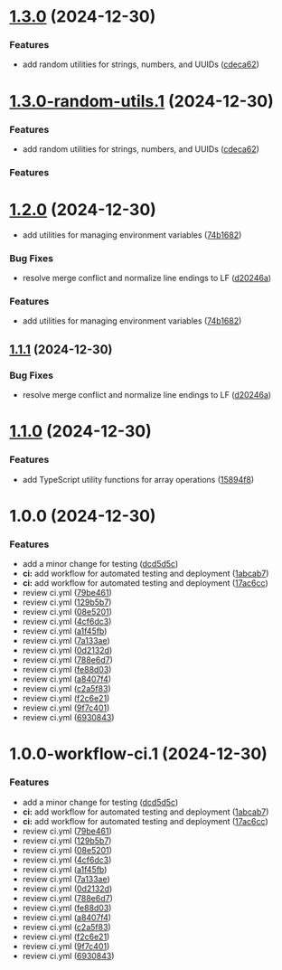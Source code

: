 # [1.3.0](https://github.com/organization-ai-projects/shared-base/compare/v1.2.0...v1.3.0) (2024-12-30)


### Features

* add random utilities for strings, numbers, and UUIDs ([cdeca62](https://github.com/organization-ai-projects/shared-base/commit/cdeca6283c7e4361906521b15d91269bc8aded07))

# [1.3.0-random-utils.1](https://github.com/organization-ai-projects/shared-base/compare/v1.2.0...v1.3.0-random-utils.1) (2024-12-30)


### Features

* add random utilities for strings, numbers, and UUIDs ([cdeca62](https://github.com/organization-ai-projects/shared-base/commit/cdeca6283c7e4361906521b15d91269bc8aded07))

### Features

# [1.2.0](https://github.com/organization-ai-projects/shared-base/compare/v1.1.1...v1.2.0) (2024-12-30)

* add utilities for managing environment variables ([74b1682](https://github.com/organization-ai-projects/shared-base/commit/74b1682806bd85f64b93292be0af4c72b0d23e8d))


### Bug Fixes

* resolve merge conflict and normalize line endings to LF ([d20246a](https://github.com/organization-ai-projects/shared-base/commit/d20246a7334ff9abb858d53096617d089d890100))


### Features

* add utilities for managing environment variables ([74b1682](https://github.com/organization-ai-projects/shared-base/commit/74b1682806bd85f64b93292be0af4c72b0d23e8d))

## [1.1.1](https://github.com/organization-ai-projects/shared-base/compare/v1.1.0...v1.1.1) (2024-12-30)


### Bug Fixes

* resolve merge conflict and normalize line endings to LF ([d20246a](https://github.com/organization-ai-projects/shared-base/commit/d20246a7334ff9abb858d53096617d089d890100))

# [1.1.0](https://github.com/organization-ai-projects/shared-base/compare/v1.0.0...v1.1.0) (2024-12-30)


### Features

* add TypeScript utility functions for array operations ([15894f8](https://github.com/organization-ai-projects/shared-base/commit/15894f84366aabb5cb95900f1577e164986aac9b))

# 1.0.0 (2024-12-30)


### Features

* add a minor change for testing ([dcd5d5c](https://github.com/organization-ai-projects/shared-base/commit/dcd5d5c754494607324d55311fd86c54731a817f))
* **ci:** add workflow for automated testing and deployment ([1abcab7](https://github.com/organization-ai-projects/shared-base/commit/1abcab74adec6529947bd7f5abeaa8cafa22ea19))
* **ci:** add workflow for automated testing and deployment ([17ac6cc](https://github.com/organization-ai-projects/shared-base/commit/17ac6cc330119a80dcf21d87af7606e903ce98e5))
* review ci.yml ([79be461](https://github.com/organization-ai-projects/shared-base/commit/79be4619654fab8c46ced8904bbfc316a1d93f6d))
* review ci.yml ([129b5b7](https://github.com/organization-ai-projects/shared-base/commit/129b5b70bdc567c5fc29c88b42a3cd1d30324f8d))
* review ci.yml ([08e5201](https://github.com/organization-ai-projects/shared-base/commit/08e5201fef5d98d9ad8389363476db8212d08133))
* review ci.yml ([4cf6dc3](https://github.com/organization-ai-projects/shared-base/commit/4cf6dc3e9f9b60e9a2061a05b90f168d4a9850f8))
* review ci.yml ([a1f45fb](https://github.com/organization-ai-projects/shared-base/commit/a1f45fb10244991519f2ef948ca3ddf1d97414b4))
* review ci.yml ([7a133ae](https://github.com/organization-ai-projects/shared-base/commit/7a133aeff3b3af545fa1a0a6d95b0fb295f230c0))
* review ci.yml ([0d2132d](https://github.com/organization-ai-projects/shared-base/commit/0d2132d2c88bf6b0419dcb045d012a8b66f24b00))
* review ci.yml ([788e6d7](https://github.com/organization-ai-projects/shared-base/commit/788e6d78c3eb2e603d0af3c8de89622fbd386b40))
* review ci.yml ([fe88d03](https://github.com/organization-ai-projects/shared-base/commit/fe88d03aa59508c20e1434dd241fcb3c825d2219))
* review ci.yml ([a8407f4](https://github.com/organization-ai-projects/shared-base/commit/a8407f4ed46f9e9b1d2514a3e56bec6ab50b7d91))
* review ci.yml ([c2a5f83](https://github.com/organization-ai-projects/shared-base/commit/c2a5f8345f62f81d4c6625652bca957c9fae5734))
* review ci.yml ([f2c6e21](https://github.com/organization-ai-projects/shared-base/commit/f2c6e216aeb1615bf329c0dda20794e297e80e43))
* review ci.yml ([9f7c401](https://github.com/organization-ai-projects/shared-base/commit/9f7c401a6745cc13831ff15cc73c732f27682dab))
* review ci.yml ([6930843](https://github.com/organization-ai-projects/shared-base/commit/6930843424e9c5059ba98fbe2aa2783b41f5be3f))

# 1.0.0-workflow-ci.1 (2024-12-30)


### Features

* add a minor change for testing ([dcd5d5c](https://github.com/organization-ai-projects/shared-base/commit/dcd5d5c754494607324d55311fd86c54731a817f))
* **ci:** add workflow for automated testing and deployment ([1abcab7](https://github.com/organization-ai-projects/shared-base/commit/1abcab74adec6529947bd7f5abeaa8cafa22ea19))
* **ci:** add workflow for automated testing and deployment ([17ac6cc](https://github.com/organization-ai-projects/shared-base/commit/17ac6cc330119a80dcf21d87af7606e903ce98e5))
* review ci.yml ([79be461](https://github.com/organization-ai-projects/shared-base/commit/79be4619654fab8c46ced8904bbfc316a1d93f6d))
* review ci.yml ([129b5b7](https://github.com/organization-ai-projects/shared-base/commit/129b5b70bdc567c5fc29c88b42a3cd1d30324f8d))
* review ci.yml ([08e5201](https://github.com/organization-ai-projects/shared-base/commit/08e5201fef5d98d9ad8389363476db8212d08133))
* review ci.yml ([4cf6dc3](https://github.com/organization-ai-projects/shared-base/commit/4cf6dc3e9f9b60e9a2061a05b90f168d4a9850f8))
* review ci.yml ([a1f45fb](https://github.com/organization-ai-projects/shared-base/commit/a1f45fb10244991519f2ef948ca3ddf1d97414b4))
* review ci.yml ([7a133ae](https://github.com/organization-ai-projects/shared-base/commit/7a133aeff3b3af545fa1a0a6d95b0fb295f230c0))
* review ci.yml ([0d2132d](https://github.com/organization-ai-projects/shared-base/commit/0d2132d2c88bf6b0419dcb045d012a8b66f24b00))
* review ci.yml ([788e6d7](https://github.com/organization-ai-projects/shared-base/commit/788e6d78c3eb2e603d0af3c8de89622fbd386b40))
* review ci.yml ([fe88d03](https://github.com/organization-ai-projects/shared-base/commit/fe88d03aa59508c20e1434dd241fcb3c825d2219))
* review ci.yml ([a8407f4](https://github.com/organization-ai-projects/shared-base/commit/a8407f4ed46f9e9b1d2514a3e56bec6ab50b7d91))
* review ci.yml ([c2a5f83](https://github.com/organization-ai-projects/shared-base/commit/c2a5f8345f62f81d4c6625652bca957c9fae5734))
* review ci.yml ([f2c6e21](https://github.com/organization-ai-projects/shared-base/commit/f2c6e216aeb1615bf329c0dda20794e297e80e43))
* review ci.yml ([9f7c401](https://github.com/organization-ai-projects/shared-base/commit/9f7c401a6745cc13831ff15cc73c732f27682dab))
* review ci.yml ([6930843](https://github.com/organization-ai-projects/shared-base/commit/6930843424e9c5059ba98fbe2aa2783b41f5be3f))
